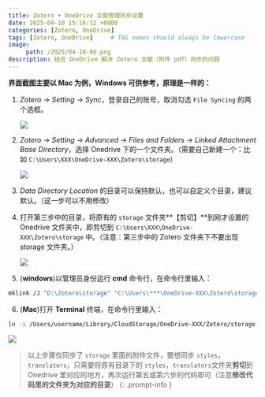 ```yaml
---
title: Zotero + OneDrive 文献管理同步设置
date: 2025-04-10 15:16:12 +0800
categories: [Zotero, OneDrive]
tags: [Zotero, OneDrive]     # TAG names should always be lowercase
image: 
     path: /2025/04-10-00.png  
description: 结合 OneDrive 解决 Zotero 文献（附件 pdf）同步的问题
---
```


**界面截图主要以 Mac 为例，Windows 可供参考，原理是一样的：**

1. *Zotero* -> *Setting* -> *Sync*，登录自己的账号，取消勾选 `File Syncing` 的两个选框。

     ![](/2025/04-10-01.png)

2. *Zotero* -> *Setting* -> *Advanced* -> *Files and Folders* -> *Linked Attachment Base Directory*，选择 Onedrive 下的一个文件夹。（需要自己新建一个：比如 `C:\Users\XXX\OneDrive-XXX\Zotero\storage`）

     ![](/2025/04-10-02.png)

3. *Data Directory Location* 的目录可以保持默认，也可以自定义个目录，建议默认。（这一步可以不用修改）

4. 打开第三步中的目录，将原有的 `storage` 文件夹**【剪切】**到刚才设置的 Onedrive 文件夹中，即剪切到 `C:\Users\XXX\OneDrive-XXX\Zotero\storage` 中。（注意：第三步中的 Zotero 文件夹下不要出现 storage 文件夹。）

     ![](/2025/04-10-03.png)

5. (**windows**)以管理员身份运行 **cmd** 命令行，在命令行里输入：

```bash
mklink /J "D:\Zotero\storage" "C:\Users\***\OneDrive-XXX\Zotero\storage"
```

6. (**Mac**)打开 **Terminal** 终端，在命令行里输入：

```bash
ln -s /Users/username/Library/CloudStorage/OneDrive-XXX/Zotero/storage /Users/username/Zotero/storage
```


![](/2025/04-10-04.png)



> 以上步骤仅同步了 `storage` 里面的附件文件，要想同步 `styles`，`translators`，只需要将原有目录下的 `styles`，`translators`文件夹**剪切**到 Onedrive 里对应的地方，再次运行第五或第六步的代码即可（注意**修改代码里的文件夹为对应的目录**）
  {: .prompt-info }